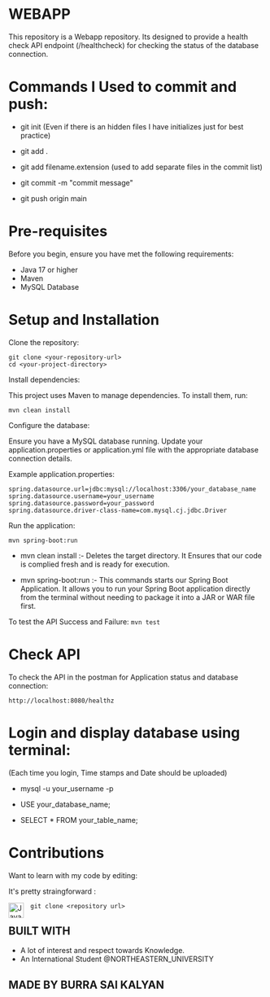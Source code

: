 # WEBAPP

This repository is a Webapp repository. Its designed to provide a health check API endpoint (/healthcheck) for checking the status of the database connection.


# Commands I Used to commit and push:

- git init (Even if there is an hidden files I have initializes just for best practice)

- git add .

- git add filename.extension (used to add separate files in the commit list)

- git commit -m "commit message"

- git push origin main


# Pre-requisites

Before you begin, ensure you have met the following requirements:

- Java 17 or higher
- Maven
- MySQL Database

# Setup and Installation
Clone the repository:

```
git clone <your-repository-url>
cd <your-project-directory>
```


Install dependencies:

This project uses Maven to manage dependencies. To install them, run:

```
mvn clean install
```

Configure the database:

Ensure you have a MySQL database running. Update your application.properties or application.yml file with the appropriate database connection details.

Example application.properties:
```
spring.datasource.url=jdbc:mysql://localhost:3306/your_database_name
spring.datasource.username=your_username
spring.datasource.password=your_password
spring.datasource.driver-class-name=com.mysql.cj.jdbc.Driver
```

Run the application:
```
mvn spring-boot:run
```

- mvn clean install :- Deletes the target directory. It Ensures that our code is complied fresh and is ready for execution.

- mvn spring-boot:run :- This commands starts our Spring Boot Application. It allows you to run your Spring Boot application directly from the terminal without needing to package it into a JAR or WAR file first.


To test the API Success and Failure:
```mvn test```

 
# Check API
To check the API in the postman for Application status and database connection:

```
http://localhost:8080/healthz
```

# Login and display database using terminal: 
(Each time you login, Time stamps and Date should be uploaded)
- mysql -u your_username -p
  
- USE your_database_name;
  
- SELECT * FROM your_table_name;



# Contributions

Want to learn with my code by editing:

It's pretty straingforward :

<img align="left" alt="Java" width="30px" style="padding-right:10px;" src="https://cdn.jsdelivr.net/gh/devicons/devicon/icons/git/git-original.svg" />


```git clone <repository url>```

## BUILT WITH

* A lot of interest and respect towards Knowledge.
* An International Student @NORTHEASTERN_UNIVERSITY

## MADE BY BURRA SAI KALYAN

